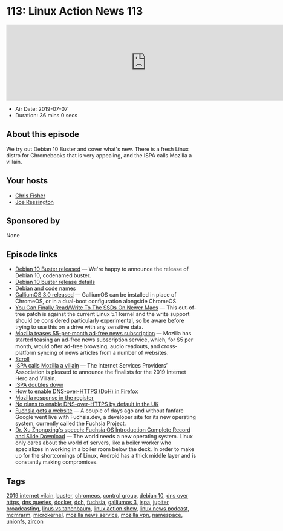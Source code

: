 # 113: Linux Action News 113

<iframe src="https://player.fireside.fm/v2/DAcK9LdX+PeiFs-5j?theme=dark" width="740" height="200" frameborder="0" scrolling="no"></iframe>

* Air Date: 2019-07-07
* Duration: 36 mins 0 secs

## About this episode

We try out Debian 10 Buster and cover what's new. There is a fresh Linux distro for Chromebooks that is very appealing, and the ISPA calls Mozilla a villain.

## Your hosts
* [Chris Fisher](https://linuxactionnews.com/hosts/chris)
* [Joe Ressington](https://linuxactionnews.com/hosts/joe)

## Sponsored by

None



## Episode links

  * [Debian 10 Buster released](https://bits.debian.org/2019/07/buster-released.html "Debian 10 Buster released") — We're happy to announce the release of Debian 10, codenamed buster.
  * [Debian 10 buster release details](https://www.debian.org/News/2019/20190706 "Debian 10 buster release details")
  * [Debian and code names](https://lwn.net/SubscriberLink/792646/75df9c1c059dd3ae/ "Debian and code names")
  * [GalliumOS 3.0 released](https://wiki.galliumos.org/News/GalliumOS_3.0 "GalliumOS 3.0 released") — GalliumOS can be installed in place of ChromeOS, or in a dual-boot configuration alongside ChromeOS.
  * [You Can Finally Read/Write To The SSDs On Newer Macs](https://www.phoronix.com/scan.php?page=news_item&px=MacBook-Finally-Linux-SSD-RW "You Can Finally Read/Write To The SSDs On Newer Macs") — This out-of-tree patch is against the current Linux 5.1 kernel and the write support should be considered particularly experimental, so be aware before trying to use this on a drive with any sensitive data. 
  * [Mozilla teases $5-per-month ad-free news subscription](https://www.theverge.com/2019/7/5/20683059/mozilla-news-subscription-service-ad-free-scroll-price "Mozilla teases $5-per-month ad-free news subscription") — Mozilla has started teasing an ad-free news subscription service, which, for $5 per month, would offer ad-free browsing, audio readouts, and cross-platform syncing of news articles from a number of websites.
  * [Scroll](https://scroll.com/ "Scroll")
  * [ISPA calls Mozilla a villain](https://www.ispa.org.uk/ispa-announces-finalists-for-2019-internet-heroes-and-villains-trump-and-mozilla-lead-the-way-as-villain-nominees/ "ISPA calls Mozilla a villain") — The Internet Services Providers’ Association is pleased to announce the finalists for the 2019 Internet Hero and Villain.
  * [ISPA doubles down](https://twitter.com/ISPAUK/status/1147099305884495872 "ISPA doubles down")
  * [How to enable DNS-over-HTTPS (DoH) in Firefox](https://www.zdnet.com/article/how-to-enable-dns-over-https-doh-in-firefox/ "How to enable DNS-over-HTTPS \(DoH\) in Firefox")
  * [Mozilla response in the register](https://www.theregister.co.uk/2019/07/06/mozilla_ukisp_vallain/ "Mozilla response in the register")
  * [No plans to enable DNS-over-HTTPS by default in the UK](https://www.zdnet.com/article/mozilla-no-plans-to-enable-dns-over-https-by-default-in-the-uk/ "No plans to enable DNS-over-HTTPS by default in the UK")
  * [Fuchsia gets a website](https://www.theregister.co.uk/2019/07/03/googles_fuchsia_os_flutters_into_view/ "Fuchsia gets a website") — A couple of days ago and without fanfare Google went live with Fuchsia.dev, a developer site for its new operating system, currently called the Fuchsia Project.
  * [Dr. Xu Zhongxing's speech: Fuchsia OS Introduction Complete Record and Slide Download](https://web.archive.org/web/20190528221512/https://bzdww.com/article/163937/ "Dr. Xu Zhongxing's speech: Fuchsia OS Introduction Complete Record and Slide Download") — The world needs a new operating system. Linux only cares about the world of servers, like a boiler worker who specializes in working in a boiler room below the deck. In order to make up for the shortcomings of Linux, Android has a thick middle layer and is constantly making compromises.



## Tags

[2019 internet vilain](https://linuxactionnews.com/tags/2019%20internet%20vilain), [buster](https://linuxactionnews.com/tags/buster), [chromeos](https://linuxactionnews.com/tags/chromeos), [control group](https://linuxactionnews.com/tags/control%20group), [debian 10](https://linuxactionnews.com/tags/debian%2010), [dns over https](https://linuxactionnews.com/tags/dns%20over%20https), [dns queries](https://linuxactionnews.com/tags/dns%20queries), [docker](https://linuxactionnews.com/tags/docker), [doh](https://linuxactionnews.com/tags/doh), [fuchsia](https://linuxactionnews.com/tags/fuchsia), [galliumos 3](https://linuxactionnews.com/tags/galliumos%203), [ispa](https://linuxactionnews.com/tags/ispa), [jupiter broadcasting](https://linuxactionnews.com/tags/jupiter%20broadcasting), [linus vs tanenbaum](https://linuxactionnews.com/tags/linus%20vs%20tanenbaum), [linux action show](https://linuxactionnews.com/tags/linux%20action%20show), [linux news podcast](https://linuxactionnews.com/tags/linux%20news%20podcast), [mcmrarm](https://linuxactionnews.com/tags/mcmrarm), [microkernel](https://linuxactionnews.com/tags/microkernel), [mozilla news service](https://linuxactionnews.com/tags/mozilla%20news%20service), [mozilla vpn](https://linuxactionnews.com/tags/mozilla%20vpn), [namespace](https://linuxactionnews.com/tags/namespace), [unionfs](https://linuxactionnews.com/tags/unionfs), [zircon](https://linuxactionnews.com/tags/zircon)